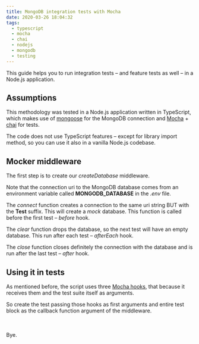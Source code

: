 ```yaml
---
title: MongoDB integration tests with Mocha
date: 2020-03-26 18:04:32
tags:
  - typescript
  - mocha
  - chai
  - nodejs
  - mongodb
  - testing
---
```


This guide helps you to run integration tests – and feature tests as well – in a Node.js application.

## Assumptions
This methodology was tested in a Node.js application written in TypeScript, which makes use of [mongoose](https://mongoosejs.com/) for the MongoDB connection and [Mocha](https://mochajs.org/) + [chai](https://www.chaijs.com/) for tests.

The code does not use TypeScript features – except for library import method, so you can use it also in a vanilla Node.js codebase.

## Mocker middleware
The first step is to create our *createDatabase* middleware.

Note that the connection uri to the MongoDB database comes from an environment variable called **MONGODB_DATABASE** in the *.env* file. 

<script src="https://gist.github.com/davidecaruso/11cdc338e6641905c5f811488b3e695d.js"></script>

The *connect* function creates a connection to the same uri string BUT with the **Test** suffix. This will create a *mock* database. This function is called before the first test – *before* hook.

The *clear* function drops the database, so the next test will have an empty database. This run after each test – *afterEach* hook. 
  
The *close* function closes definitely the connection with the database and is run after the last test – *after* hook.

## Using it in tests
As mentioned before, the script uses three [Mocha hooks](https://mochajs.org/#hooks), that because it receives them and the test suite itself as arguments.

So create the test passing those hooks as first arguments and entire test block as the callback function argument of the middleware.
<script src="https://gist.github.com/davidecaruso/ee6a855327949f83ab1d2d52ad933583.js"></script>

<br><br>Bye.

